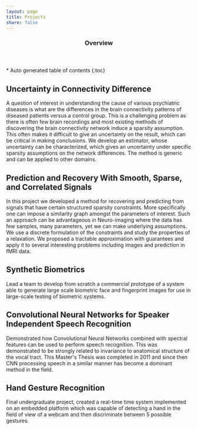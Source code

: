 ```yaml
---
layout: page
title: Projects
share: false
---
```


<section id="table-of-contents" class="toc">
  <header>
    <h3>Overview</h3>
  </header>
<div id="drawer" markdown="1">
*  Auto generated table of contents
{:toc}
</div>
</section><!-- /#table-of-contents -->

**Uncertainty in Connectivity Difference**
------------------------------------------
A question of interest in understanding the cause of various psychiatric diseases is what are the differences in the brain connectivity patterns of diseased patients versus a control group. This is a challenging problem as there is often few brain recordings and most existing methods of discovering the brain connectivity network induce a sparsity assumption. This often makes it difficult to give an uncertainty on the result, which can be critical in making conclusions. We develop an estimator, whose uncertainty can be characterized, which gives an uncertainty under specific sparsity assumptions on the network differences. The method is generic and can be applied to other domains. 


**Prediction and Recovery With Smooth, Sparse, and Correlated Signals**
------------------------------------------
In this project we developed a method for recovering and predicting from signals that have certain structured sparsity  constraints. More specifically one can impose a similarity graph amongst the parameters of interest. Such an approach can be advantageous in Neuro-imaging where the data has few samples, many parameters, yet we can make underlying assumptions. We use a discrete formulation of the constraints and study the properties of a relaxation. We proposed a tractable approximation with guarantees and apply it to several interesting problems including images and prediction in fMRI data.  


**Synthetic Biometrics**
---------------------------
Lead a team to develop from scratch a commercial prototype of a system able to generate large scale biometric face and fingerprint images for use in large-scale testing of biometric systems.


**Convolutional Neural Networks for Speaker Independent Speech Recognition**
------------------------------
Demonstrated how Convolutional Neural Networks combined with spectral features can be used to perform speech recognition. This was demonstrated to be strongly related to invariance to anatomical structure of the vocal tract. This Master's Thesis was completed in 2011 and since then CNN processing speech in a similar manner has become a dominant method in the field.    


**Hand Gesture Recognition**
-----------------------------
Final undergraduate project, created a real-time time system implemented on an embedded platform which was capable of detecting a hand in the field of view of a webcam and then discriminate between 5 possible gestures. 
